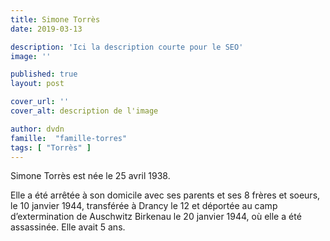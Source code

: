 ```yaml
---
title: Simone Torrès
date: 2019-03-13

description: 'Ici la description courte pour le SEO'
image: ''

published: true
layout: post

cover_url: ''
cover_alt: description de l'image

author: dvdn
famille:  "famille-torres"
tags: [ "Torrès" ]
---
```


Simone Torrès est née le 25 avril 1938.

Elle a été arrêtée à son domicile avec ses parents et ses 8 frères et soeurs, le 10 janvier 1944, transférée à Drancy le 12 et déportée au camp d’extermination de Auschwitz Birkenau le 20 janvier 1944, où elle a été assassinée. Elle avait 5 ans.